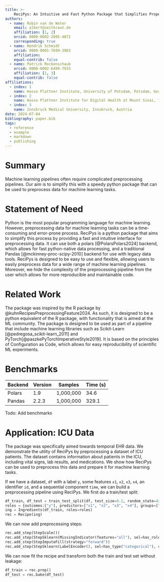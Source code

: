 ```yaml
---
title: >-
    ReciPys: An Intuitive and Fast Python Package that Simplifies Proper Machine Learning Preprocessing Pipelines
authors:
  - name: Robin van de Water
    email: albert@zeitkraut.de
    affiliation: [1, 2]
    orcid: 0000-0002-2895-4872
    corresponding: true
  - name: Hendrik Schmidt
    orcid: 0000-0001-7699-3983
    affiliation: 
    equal-contrib: false
  - name: Patrick Rockenschaub
    orcid: 0000-0002-6499-7933
    affiliation: [1, 3]
    equal-contrib: false
affiliations:
  - index: 1
    name: Hasso Plattner Institute, University of Potsdam, Potsdam, Germany
  - index: 2
    name: Hasso Plattner Institute for Digital Health at Mount Sinai, Icahn School of Medicine at Mount Sinai, New York City, NY, USA
  - index: 3
    name: Innsbruck Medical University, Innsbruck, Austria
date: 2024-07-04
bibliography: paper.bib
tags:
  - reference
  - example
  - markdown
  - publishing
---
```

<!-- 
Guide:
https://github.com/openjournals/inara/blob/main/example/paper.md  -->
# Summary

Machine learning pipelines often require complicated preprocessing pipelines. Our aim is to simplify this with a speedy python package that can be used to preprocess data for machine learning tasks.

# Statement of Need

Python is the most popular programming language for machine learning. However, preprocessing data for machine learning tasks can be a time-consuming and error-prone process. ReciPys is a python package that aims to simplify this process by providing a fast and intuitive interface for preprocessing data. It can use both a polars [@PolarsPolars2024] backend, which allows for fast python-native data processing, and a traditional Pandas [@mckinney-proc-scipy-2010] backend for use with legacy data tools. 
ReciPys is designed to be easy to use and flexible, allowing users to easily preprocess data for a wide range of machine learning pipelines. 
Moreover, we hide the complexity of the preprocessing pipeline from the user which allows for more reproducible and maintainable code.
# Related Work

The package was inspired by the R package by @kuhnRecipesPreprocessingFeature2024. As such, it is designed to be a python equivalent of the R package, with functionality that is aimed at the ML community. 
The package is designed to be used as part of a pipeline that include machine learning libraries such as Scikit-Learn [@pedregosa_scikit-learn_2011] and PyTorch[@paszkePyTorchImperativeStyle2019].
It is based on the principles of Configuration as Code, which allows for easy reproducibility of scientific ML experiments. 

# Benchmarks
| Backend | Version | Samples | Time (s) |
|---------|----------|----------|----------|
| Polars | 1.9      |  1,000,000     |  34.6    |
| Pandas | 2.2.3      | 1,000,000    |  329.1    |

Todo: Add benchmarks

# Application: ICU Data

The package was specifically aimed towards temporal EHR data. We demonstrate the utility of ReciPys by preprocessing a dataset of ICU patients. The dataset contains information about patients in the ICU, including vital signs, lab results, and medications. We show how ReciPys can be used to preprocess this data and prepare it for machine learning tasks.

If we have a dataset, `df` with a label `y`, some features `x1`, `x2`, `x3`, `x4`, an identifier `id`, and a sequential component `time`, we can build a preprocessing pipeline using ReciPys. We first do a train/test split:
``` python
df_train, df_test = train_test_split(df, test_size=0.2, random_state=42)
roles = {outcomes:["y"], predictors=["x1", "x2", "x3", "x4"], groups=["id"], sequences=["time"]}
ing = Ingredients(df_train, roles=roles)
rec = Recipe(ing)
```
We can now add preprocessing steps:
``` python
rec.add_step(StepScale())
rec.add_step(StepSklearn(MissingIndicator(features="all"), sel=has_role("predictor")))
rec.add_step(StepImputeFill(strategy="forward"))
rec.add_step(StepSklearn(LabelEncoder(), sel=has_type("categorical"), columnwise=True))
```

We can now fit the recipe and transform both the train and test set without leakage:
``` python
df_train = rec.prep()
df_test = rec.bake(df_test)
```

